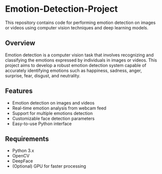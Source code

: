 # Emotion-Detection-Project


This repository contains code for performing emotion detection on images or videos using computer vision techniques and deep learning models.

## Overview

Emotion detection is a computer vision task that involves recognizing and classifying the emotions expressed by individuals in images or videos. This project aims to develop a robust emotion detection system capable of accurately identifying emotions such as happiness, sadness, anger, surprise, fear, disgust, and neutrality.

## Features

- Emotion detection on images and videos
- Real-time emotion analysis from webcam feed
- Support for multiple emotions detection
- Customizable face detection parameters
- Easy-to-use Python interface

## Requirements

- Python 3.x
- OpenCV
- DeepFace
- (Optional) GPU for faster processing

